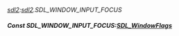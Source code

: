 _[sdl2](../../modules/sdl2/sdl2-module.md):[sdl2](../../modules/sdl2/sdl2-module.md).SDL\_WINDOW\_INPUT\_FOCUS_
##### Const SDL\_WINDOW\_INPUT\_FOCUS:[SDL_WindowFlags](../../modules/sdl2/sdl2-sdl_windowflags.md)

